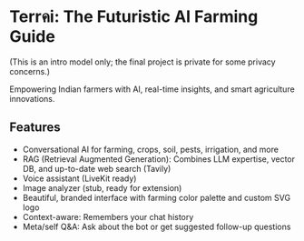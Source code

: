 #  Terrคi: The Futuristic AI Farming Guide 

(This is an intro model only; the final project is private for some privacy concerns.)


Empowering Indian farmers with AI, real-time insights, and smart agriculture innovations.

## Features

- Conversational AI for farming, crops, soil, pests, irrigation, and more
- RAG (Retrieval Augmented Generation): Combines LLM expertise, vector DB, and up-to-date web search (Tavily)
- Voice assistant (LiveKit ready)
- Image analyzer (stub, ready for extension)
- Beautiful, branded interface with farming color palette and custom SVG logo
- Context-aware: Remembers your chat history
- Meta/self Q&A: Ask about the bot or get suggested follow-up questions


